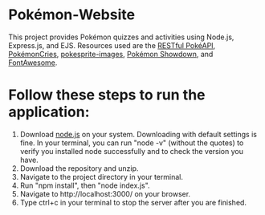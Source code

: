 # Pokémon-Website
This project provides Pokémon quizzes and activities using Node.js, Express.js, and EJS.
Resources used are the [RESTful PokéAPI](https://pokeapi.co/), [PokémonCries](https://pokemoncries.com), [pokesprite-images](https://www.npmjs.com/package/pokesprite-images), [Pokémon Showdown](https://play.pokemonshowdown.com/fx/?C=N;O=D), and [FontAwesome](https://fontawesome.com/).

# Follow these steps to run the application:

1) Download [node.js](https://nodejs.org/en/download/) on your system. Downloading with default settings is fine. In your terminal, you can run "node -v" (without the quotes) to verify you installed node successfully and to check the version you have.
2) Download the repository and unzip.
3) Navigate to the project directory in your terminal.
4) Run "npm install", then "node index.js".
5) Navigate to http://localhost:3000/ on your browser.
6) Type ctrl+c in your terminal to stop the server after you are finished.

